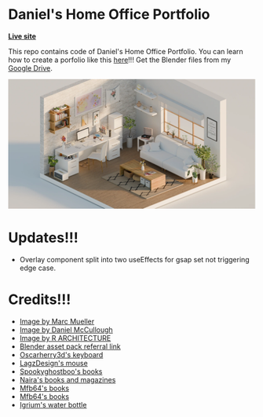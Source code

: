 # Daniel's Home Office Portfolio

**[Live site](https://daniels-architects.com/)**

This repo contains code of Daniel's Home Office Portfolio. You can learn how to create a porfolio like this [here](https://youtu.be/aNJN8h_QsPA)!!! Get the Blender files from my [Google Drive](https://drive.google.com/file/d/1i8vPLDbOWoC_U8DXnRTY_-FqcOF3w0SO/view?usp=sharing).

![Page screenshot](public/media/og-image.webp?raw=true "Page screenshot")

# Updates!!!

- Overlay component split into two useEffects for gsap set not triggering edge case.

# Credits!!!

- [Image by Marc Mueller](https://www.pexels.com/photo/man-sitting-in-front-of-computer-380769/)
- [Image by Daniel McCullough](https://unsplash.com/photos/person-drafting-on-blueprint--FPFq_trr2Y)
- [Image by R ARCHITECTURE](https://unsplash.com/photos/black-wooden-table-and-chairs-wDDfbanbhl8)
- [Blender asset pack referral link](https://blendermarket.com/products/interior-models?ref=603)
- [Oscarherry3d's keyboard](https://sketchfab.com/3d-models/keyboard-66f5ca31bf154c82ae5284a32a362a4e)
- [LagzDesign's mouse](https://sketchfab.com/3d-models/computer-mouse-low-poly-95eb7d0363bb4db79bd50168280ea1c7)
- [Spookyghostboo's books](https://sketchfab.com/3d-models/variety-of-books-9ecd80af3b7e4cd59efb4c141511a55b)
- [Naira's books and magazines](https://sketchfab.com/3d-models/books-and-magazines-d0b76eada5bd495abcdfb2b20e6f7ee6)
- [Mfb64's books](https://sketchfab.com/3d-models/vogue-magazines-bf47eea601784059aa52f2929a0c9ada)
- [Mfb64's books](https://sketchfab.com/3d-models/vogue-magazines-bf47eea601784059aa52f2929a0c9ada)
- [Igrium's water bottle](https://sketchfab.com/3d-models/water-bottle-885543a7679c4026abbd6499185caf08)
